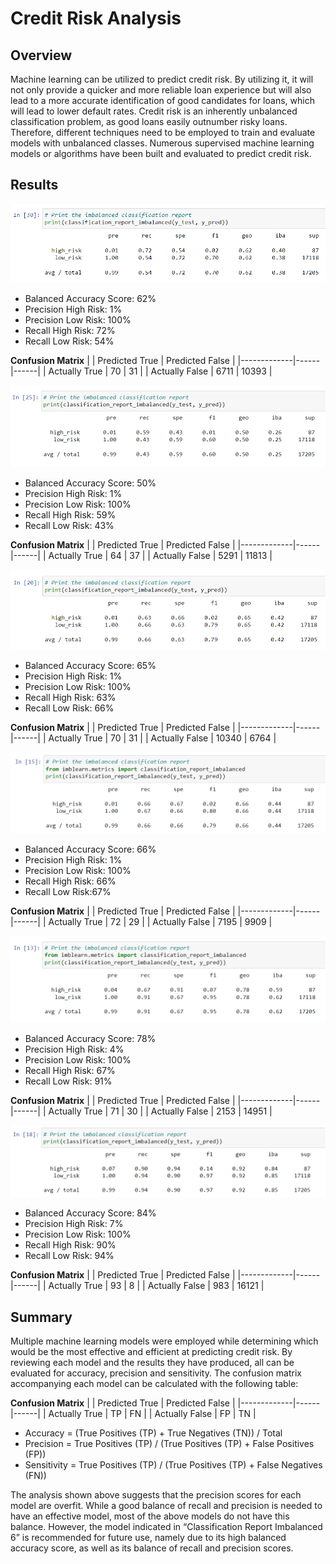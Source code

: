 # Credit Risk Analysis

## Overview
Machine learning can be utilized to predict credit risk. By utilizing it, it will not only provide a quicker and more reliable loan experience but will also lead to a more accurate identification of good candidates for loans, which will lead to lower default rates. Credit risk is an inherently unbalanced classification problem, as good loans easily outnumber risky loans. Therefore, different techniques need to be employed to train and evaluate models with unbalanced classes. Numerous supervised machine learning models or algorithms have been built and evaluated to predict credit risk. 

## Results

![Classification Report Imbalanced 1](https://github.com/caitlinbighem/Credit_Risk_Analysis/blob/main/Resources/Screenshot%201.PNG)

* Balanced Accuracy Score: 62%
* Precision High Risk: 1%
* Precision Low Risk: 100%
* Recall High Risk: 72% 
* Recall Low Risk: 54%

**Confusion Matrix**
|             | Predicted True  | Predicted False | 
|-------------|------|------|
| Actually True | 70 | 31 |
| Actually False | 6711 | 10393 |


![Classification Report Imbalanced 2](https://github.com/caitlinbighem/Credit_Risk_Analysis/blob/main/Resources/Screenshot%202.PNG)

* Balanced Accuracy Score: 50%
* Precision High Risk: 1%
* Precision Low Risk: 100%
* Recall High Risk: 59% 
* Recall Low Risk: 43%

**Confusion Matrix**
|             | Predicted True  | Predicted False | 
|-------------|------|------|
| Actually True | 64 | 37 |
| Actually False | 5291 | 11813 |


![Classification Report Imbalanced 3](https://github.com/caitlinbighem/Credit_Risk_Analysis/blob/main/Resources/Screenshot%203.PNG)

* Balanced Accuracy Score: 65%
* Precision High Risk: 1%
* Precision Low Risk: 100%
* Recall High Risk: 63% 
* Recall Low Risk: 66%

**Confusion Matrix**
|             | Predicted True  | Predicted False | 
|-------------|------|------|
| Actually True | 70 | 31 |
| Actually False | 10340 | 6764 |


![Classification Report Imbalanced 4](https://github.com/caitlinbighem/Credit_Risk_Analysis/blob/main/Resources/Screenshot%204.PNG)

* Balanced Accuracy Score: 66%
* Precision High Risk: 1%
* Precision Low Risk: 100%
* Recall High Risk: 66% 
* Recall Low Risk:67%

**Confusion Matrix**
|             | Predicted True  | Predicted False | 
|-------------|------|------|
| Actually True | 72 | 29 |
| Actually False | 7195 | 9909 |


![Classification Report Imbalanced 5](https://github.com/caitlinbighem/Credit_Risk_Analysis/blob/main/Resources/Screenshot%205.PNG)

* Balanced Accuracy Score: 78%
* Precision High Risk: 4%
* Precision Low Risk: 100%
* Recall High Risk: 67% 
* Recall Low Risk: 91%

**Confusion Matrix**
|             | Predicted True  | Predicted False | 
|-------------|------|------|
| Actually True | 71 | 30 |
| Actually False | 2153 | 14951 |


![Classification Report Imbalanced 6](https://github.com/caitlinbighem/Credit_Risk_Analysis/blob/main/Resources/Screenshot%206.PNG)

* Balanced Accuracy Score: 84%
* Precision High Risk: 7%
* Precision Low Risk: 100%
* Recall High Risk: 90% 
* Recall Low Risk: 94%

**Confusion Matrix**
|             | Predicted True  | Predicted False | 
|-------------|------|------|
| Actually True | 93 | 8 |
| Actually False | 983 | 16121 |



## Summary
Multiple machine learning models were employed while determining which would be the most effective and efficient at predicting credit risk. By reviewing each model and the results they have produced, all can be evaluated for accuracy, precision and sensitivity. The confusion matrix accompanying each model can be calculated with the following table: 


**Confusion Matrix**
|             | Predicted True  | Predicted False | 
|-------------|------|------|
| Actually True | TP | FN |
| Actually False | FP | TN |

* Accuracy = (True Positives (TP) + True Negatives (TN)) / Total
* Precision = True Positives (TP) / (True Positives (TP) + False Positives (FP))
* Sensitivity = True Positives (TP) / (True Positives (TP) + False Negatives (FN)) 


The analysis shown above suggests that the precision scores for each model are overfit. While a good balance of recall and precision is needed to have an effective model, most of the above models do not have this balance. However, the model indicated in “Classification Report Imbalanced 6” is recommended for future use, namely due to its high balanced accuracy score, as well as its balance of recall and precision scores. 

